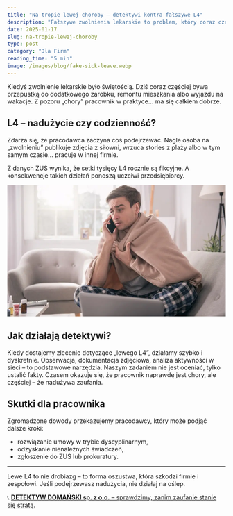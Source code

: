 ```yaml
---
title: "Na tropie lewej choroby – detektywi kontra fałszywe L4"
description: "Fałszywe zwolnienia lekarskie to problem, który coraz częściej dotyka pracodawców. Dowiedz się, jak detektyw może pomóc w wykrywaniu nadużyć i ochronie firmy przed stratami."
date: 2025-01-17
slug: na-tropie-lewej-choroby
type: post
category: "Dla Firm"
reading_time: "5 min"
image: /images/blog/fake-sick-leave.webp
---
```


Kiedyś zwolnienie lekarskie było świętością. Dziś coraz częściej bywa przepustką do dodatkowego zarobku, remontu mieszkania albo wyjazdu na wakacje. Z pozoru „chory” pracownik w praktyce… ma się całkiem dobrze.

## L4 – nadużycie czy codzienność?

Zdarza się, że pracodawca zaczyna coś podejrzewać. Nagle osoba na „zwolnieniu” publikuje zdjęcia z siłowni, wrzuca stories z plaży albo w tym samym czasie… pracuje w innej firmie. 

Z danych ZUS wynika, że setki tysięcy L4 rocznie są fikcyjne. A konsekwencje takich działań ponoszą uczciwi przedsiębiorcy.

![Mężczyzna udający chorobę siedzący pod kocem dzwoni przez telefon, prawdoposobnie do swojego szefa, że jest chory.](/images/blog/fake-sick-leave.webp)

## Jak działają detektywi?

Kiedy dostajemy zlecenie dotyczące „lewego L4”, działamy szybko i dyskretnie. Obserwacja, dokumentacja zdjęciowa, analiza aktywności w sieci – to podstawowe narzędzia. Naszym zadaniem nie jest oceniać, tylko ustalić fakty. Czasem okazuje się, że pracownik naprawdę jest chory, ale częściej – że nadużywa zaufania.

## Skutki dla pracownika

Zgromadzone dowody przekazujemy pracodawcy, który może podjąć dalsze kroki:

- rozwiązanie umowy w trybie dyscyplinarnym,
- odzyskanie nienależnych świadczeń,
- zgłoszenie do ZUS lub prokuratury.

---

Lewe L4 to nie drobiazg – to forma oszustwa, która szkodzi firmie i zespołowi. Jeśli podejrzewasz nadużycia, nie działaj na oślep. 

📞 [**DETEKTYW DOMAŃSKI sp. z o.o.** – sprawdzimy, zanim zaufanie stanie się stratą.](/kontakt/)

